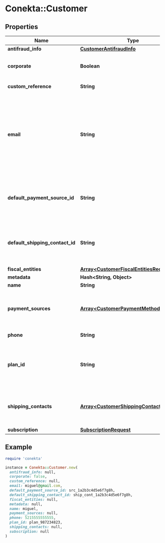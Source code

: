 # Conekta::Customer

## Properties

| Name | Type | Description | Notes |
| ---- | ---- | ----------- | ----- |
| **antifraud_info** | [**CustomerAntifraudInfo**](CustomerAntifraudInfo.md) |  | [optional] |
| **corporate** | **Boolean** | It is a value that allows identifying if the email is corporate or not. | [optional][default to false] |
| **custom_reference** | **String** | It is an undefined value. | [optional] |
| **email** | **String** | An email address is a series of customizable characters followed by a universal Internet symbol, the at symbol (@), the name of a host server, and a web domain ending (.mx, .com, .org, . net, etc). |  |
| **default_payment_source_id** | **String** | It is a parameter that allows to identify in the response, the Conekta ID of a payment method (payment_id) | [optional] |
| **default_shipping_contact_id** | **String** | It is a parameter that allows to identify in the response, the Conekta ID of the shipping address (shipping_contact) | [optional] |
| **fiscal_entities** | [**Array&lt;CustomerFiscalEntitiesRequest&gt;**](CustomerFiscalEntitiesRequest.md) |  | [optional] |
| **metadata** | **Hash&lt;String, Object&gt;** |  | [optional] |
| **name** | **String** | Client&#39;s name |  |
| **payment_sources** | [**Array&lt;CustomerPaymentMethodsRequest&gt;**](CustomerPaymentMethodsRequest.md) | Contains details of the payment methods that the customer has active or has used in Conekta | [optional] |
| **phone** | **String** | Is the customer&#39;s phone number |  |
| **plan_id** | **String** | Contains the ID of a plan, which could together with name, email and phone create a client directly to a subscription | [optional] |
| **shipping_contacts** | [**Array&lt;CustomerShippingContacts&gt;**](CustomerShippingContacts.md) | Contains the detail of the shipping addresses that the client has active or has used in Conekta | [optional] |
| **subscription** | [**SubscriptionRequest**](SubscriptionRequest.md) |  | [optional] |

## Example

```ruby
require 'conekta'

instance = Conekta::Customer.new(
  antifraud_info: null,
  corporate: false,
  custom_reference: null,
  email: miguel@gmail.com,
  default_payment_source_id: src_1a2b3c4d5e6f7g8h,
  default_shipping_contact_id: ship_cont_1a2b3c4d5e6f7g8h,
  fiscal_entities: null,
  metadata: null,
  name: miguel,
  payment_sources: null,
  phone: 5215555555555,
  plan_id: plan_987234823,
  shipping_contacts: null,
  subscription: null
)
```

